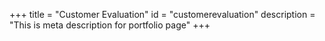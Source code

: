 +++
title = "Customer Εvaluation"
id = "customerevaluation"
description = "This is meta description for portfolio page"
+++